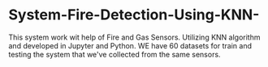 # System-Fire-Detection-Using-KNN-
This system work wit help of Fire and Gas Sensors. Utilizing KNN algorithm and developed in Jupyter and Python. WE have 60 datasets for train and testing the system that we've collected from the same sensors.
